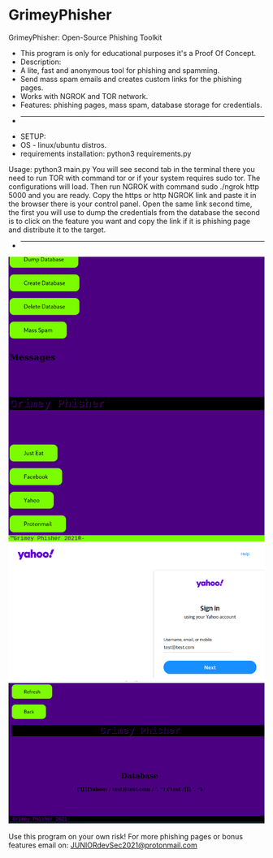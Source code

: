 # GrimeyPhisher
GrimeyPhisher: Open-Source Phishing Toolkit
* This program is only for educational purposes it's a Proof Of Concept.
* Description:
* A lite, fast and anonymous tool for phishing and spamming. 
* Send mass spam emails and creates custom links for the phishing pages.
* Works with NGROK and TOR network.
* Features: phishing pages, mass spam, database storage for credentials.
* ------------------------------------------------------------------
* SETUP:
* OS - linux/ubuntu distros.
* requirements installation: python3 requirements.py

Usage:
python3 main.py
You will see second tab in the terminal there you need to run TOR with command tor or if your system requires sudo tor.
The configurations will load. Then run NGROK with command sudo ./ngrok http 5000 and you are ready.
Copy the https or http NGROK link and paste it in the browser there is your control panel.
Open the same link second time, the first you will use to dump the credentials from the database the second is to
click on the feature you want and copy the link if it is phishing page and distribute it to the target.
*  ------------------------------------------------------------------
![grimey](1.png)
![grimey2](2.png)
![grimey3](3.png)

Use this program on your own risk!
For more phishing pages or bonus features email on: JUNIORdevSec2021@protonmail.com
